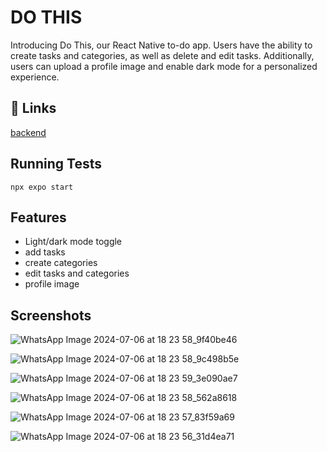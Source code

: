 
# DO THIS

Introducing Do This, our React Native to-do app. Users have the ability to create tasks and categories, as well as delete and edit tasks. Additionally, users can upload a profile image and enable dark mode for a personalized experience.


## 🔗 Links
[backend](https://github.com/Sanoop-PR/do_this_backend.git)



## Running Tests

`npx expo start`


## Features

- Light/dark mode toggle
- add tasks
- create categories
- edit tasks and categories
- profile image


## Screenshots

![WhatsApp Image 2024-07-06 at 18 23 58_9f40be46](https://github.com/Sanoop-PR/do_this_frontend/assets/80612964/ee1ef59a-43bf-422d-88c7-75136e215df5)

![WhatsApp Image 2024-07-06 at 18 23 58_9c498b5e](https://github.com/Sanoop-PR/do_this_frontend/assets/80612964/2b0294f2-fe75-4bbb-b2d4-e00b2f220b4b)

![WhatsApp Image 2024-07-06 at 18 23 59_3e090ae7](https://github.com/Sanoop-PR/do_this_frontend/assets/80612964/680d28e2-8030-4a10-8efe-d4ab4775ea6b)

![WhatsApp Image 2024-07-06 at 18 23 58_562a8618](https://github.com/Sanoop-PR/do_this_frontend/assets/80612964/fcd98edf-64f0-4f54-be63-2633dcfc2b95)

![WhatsApp Image 2024-07-06 at 18 23 57_83f59a69](https://github.com/Sanoop-PR/do_this_frontend/assets/80612964/9d32f589-79f9-4ea9-84f5-4e6035548133)

![WhatsApp Image 2024-07-06 at 18 23 56_31d4ea71](https://github.com/Sanoop-PR/do_this_frontend/assets/80612964/71423347-1e17-44cc-88c2-83e1e683f702)

